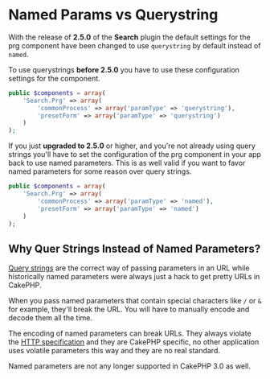 Named Params vs Querystring
===========================

With the release of **2.5.0** of the **Search** plugin the default settings for the prg component have been changed to use `querystring` by default instead of `named`.

To use querystrings **before 2.5.0** you have to use these configuration settings for the component.

```php
public $components = array(
	'Search.Prg' => array(
		'commonProcess' => array('paramType' => 'querystring'),
		'presetForm' => array('paramType' => 'querystring')
	)
);
```

If you just **upgraded to 2.5.0** or higher, and you're not already using query strings you'll have to set the configuration of the prg component in your app back to use named parameters. This is as well valid if you want to favor named parameters for some reason over query strings.

```php
public $components = array(
	'Search.Prg' => array(
		'commonProcess' => array('paramType' => 'named'),
		'presetForm' => array('paramType' => 'named')
	)
);
```

Why Quer Strings Instead of Named Parameters?
---------------------------------------------

[Query strings](http://en.wikipedia.org/wiki/Query_string) are the correct way of passing parameters in an URL while historically named parameters were always just a hack to get pretty URLs in CakePHP.

When you pass named parameters that contain special characters like `/` or `&` for example, they'll break the URL. You will have to manually encode and decode them all the time.

The encoding of named parameters can break URLs. They always violate the [HTTP specification](http://tools.ietf.org/html/rfc3986#section-2.2) and they are CakePHP specific, no other application uses volatile parameters this way and they are no real standard.

Named parameters are not any longer supported in CakePHP 3.0 as well.
